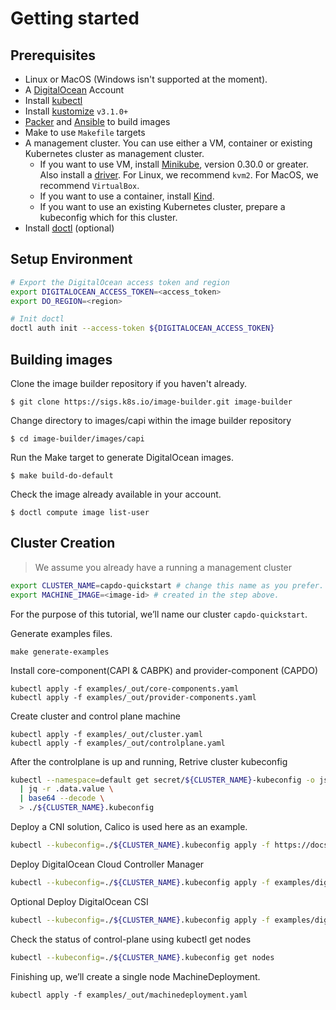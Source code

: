 # Getting started

## Prerequisites

- Linux or MacOS (Windows isn't supported at the moment).
- A [DigitalOcean][DigitalOcean] Account
- Install [kubectl][kubectl]
- Install [kustomize][kustomize] `v3.1.0+`
- [Packer][Packer] and [Ansible][Ansible] to build images
- Make to use `Makefile` targets
- A management cluster. You can use either a VM, container or existing Kubernetes cluster as management cluster.
   - If you want to use VM, install [Minikube][Minikube], version 0.30.0 or greater. Also install a [driver][Minikube Driver]. For Linux, we recommend `kvm2`. For MacOS, we recommend `VirtualBox`.
   - If you want to use a container, install [Kind][kind].
   - If you want to use an existing Kubernetes cluster, prepare a kubeconfig which for this cluster.
- Install [doctl][doctl] (optional)

## Setup Environment

```bash
# Export the DigitalOcean access token and region
export DIGITALOCEAN_ACCESS_TOKEN=<access_token>
export DO_REGION=<region>

# Init doctl
doctl auth init --access-token ${DIGITALOCEAN_ACCESS_TOKEN}
```

## Building images

Clone the image builder repository if you haven't already.

    $ git clone https://sigs.k8s.io/image-builder.git image-builder

Change directory to images/capi within the image builder repository

    $ cd image-builder/images/capi

Run the Make target to generate DigitalOcean images.

    $ make build-do-default

Check the image already available in your account.

    $ doctl compute image list-user


## Cluster Creation

> We assume you already have a running a management cluster

```bash
export CLUSTER_NAME=capdo-quickstart # change this name as you prefer.
export MACHINE_IMAGE=<image-id> # created in the step above.
```

For the purpose of this tutorial, we’ll name our cluster `capdo-quickstart`.

Generate examples files.

```
make generate-examples
```

Install core-component(CAPI & CABPK) and provider-component (CAPDO)

```
kubectl apply -f examples/_out/core-components.yaml
kubectl apply -f examples/_out/provider-components.yaml
```

Create cluster and control plane machine

```
kubectl apply -f examples/_out/cluster.yaml
kubectl apply -f examples/_out/controlplane.yaml
```

After the controlplane is up and running, Retrive cluster kubeconfig

```bash
kubectl --namespace=default get secret/${CLUSTER_NAME}-kubeconfig -o json \
  | jq -r .data.value \
  | base64 --decode \
  > ./${CLUSTER_NAME}.kubeconfig
```

Deploy a CNI solution, Calico is used here as an example.

```bash
kubectl --kubeconfig=./${CLUSTER_NAME}.kubeconfig apply -f https://docs.projectcalico.org/v3.8/manifests/calico.yaml
```

Deploy DigitalOcean Cloud Controller Manager

```bash
kubectl --kubeconfig=./${CLUSTER_NAME}.kubeconfig apply -f examples/digitalocean-ccm.yaml
```

Optional Deploy DigitalOcean CSI

```bash
kubectl --kubeconfig=./${CLUSTER_NAME}.kubeconfig apply -f examples/digitalocean-csi.yaml
```

Check the status of control-plane using kubectl get nodes

```bash
kubectl --kubeconfig=./${CLUSTER_NAME}.kubeconfig get nodes
```

Finishing up, we’ll create a single node MachineDeployment.

```
kubectl apply -f examples/_out/machinedeployment.yaml
```

<!-- References -->
[kubectl]: https://kubernetes.io/docs/tasks/tools/install-kubectl/
[kustomize]: https://github.com/kubernetes-sigs/kustomize/releases
[kind]: https://github.com/kubernetes-sigs/kind#installation-and-usage
[doctl]: https://github.com/digitalocean/doctl#installing-doctl
[Minikube]: https://kubernetes.io/docs/tasks/tools/install-minikube/
[Minikube Driver]: https://github.com/kubernetes/minikube/blob/master/docs/drivers.md
[Packer]: https://www.packer.io/intro/getting-started/install.html
[Ansible]: https://docs.ansible.com/ansible/latest/installation_guide/intro_installation.html
[DigitalOcean]: https://cloud.digitalocean.com/